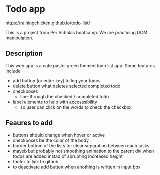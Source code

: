 # Todo app
https://rainingchicken.github.io/todo-list/

This is a project from Per Scholas bootcamp. We are practicing DOM manipulation.

## Description
This web app is a cute pastel green themed todo list app. Some features include
- add button (or enter key) to log your todos
- delete button what deletes selected completed todo
- checkboxes
  -  line-through the checked / completed todo
- label elements to help with accesssibility
  - so user can click on the words to check the checkbox

## Feaures to add
- buttons should change when hover or active
- checkboxes be the color of the body
- border bottom of the lists for clear separation between each tasks
- mayeb but probably not smoothing animation to the parent div when todos are added instad of abrupting increased height
- footer to link to github
- to deactivate add button when anothing is written in input box
